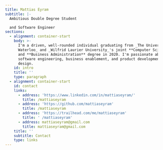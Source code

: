 ```yaml
---
title: Mattias Eyram
subtitle: |-
  Ambitious Double Degree Student

  and Software Engineer
sections:
  - alignment: container-start
    body: >-
      I'm a driven, well-rounded individual graduating from _The University of
      Waterloo_ and _Wilfrid Laurier University_'s joint **Computer Science**
      and **Business Administration** degree in 2020. I'm passionate about
      software engineering, business enablement, and product development and
      design.
    id: intro
    title: ''
    type: paragraph
  - alignment: container-start
    id: contact
    links:
      - address: 'https://www.linkedin.com/in/mattiaseyram/'
        title: /mattiaseyram
      - address: 'https://github.com/mattiaseyram'
        title: /mattiaseyram
      - address: 'https://trailhead.com/me/mattiaseyram'
        title: ' /mattiaseyram'
      - address: mattiaseyram@gmail.com
        title: mattiaseyram@gmail.com
    title: ''
    subtitle: Contact
    type: links
---
```


